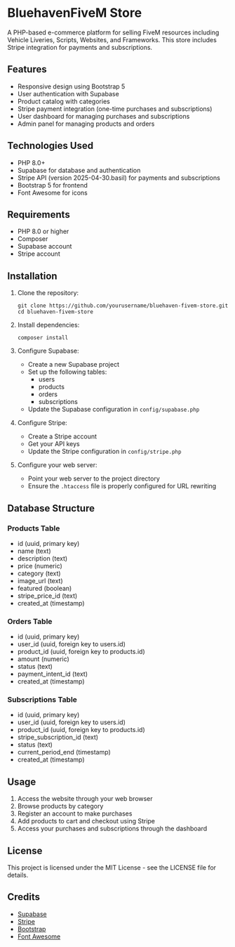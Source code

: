 # BluehavenFiveM Store

A PHP-based e-commerce platform for selling FiveM resources including Vehicle Liveries, Scripts, Websites, and Frameworks. This store includes Stripe integration for payments and subscriptions.

## Features

- Responsive design using Bootstrap 5
- User authentication with Supabase
- Product catalog with categories
- Stripe payment integration (one-time purchases and subscriptions)
- User dashboard for managing purchases and subscriptions
- Admin panel for managing products and orders

## Technologies Used

- PHP 8.0+
- Supabase for database and authentication
- Stripe API (version 2025-04-30.basil) for payments and subscriptions
- Bootstrap 5 for frontend
- Font Awesome for icons

## Requirements

- PHP 8.0 or higher
- Composer
- Supabase account
- Stripe account

## Installation

1. Clone the repository:
   ```
   git clone https://github.com/yourusername/bluehaven-fivem-store.git
   cd bluehaven-fivem-store
   ```

2. Install dependencies:
   ```
   composer install
   ```

3. Configure Supabase:
   - Create a new Supabase project
   - Set up the following tables:
     - users
     - products
     - orders
     - subscriptions
   - Update the Supabase configuration in `config/supabase.php`

4. Configure Stripe:
   - Create a Stripe account
   - Get your API keys
   - Update the Stripe configuration in `config/stripe.php`

5. Configure your web server:
   - Point your web server to the project directory
   - Ensure the `.htaccess` file is properly configured for URL rewriting

## Database Structure

### Products Table
- id (uuid, primary key)
- name (text)
- description (text)
- price (numeric)
- category (text)
- image_url (text)
- featured (boolean)
- stripe_price_id (text)
- created_at (timestamp)

### Orders Table
- id (uuid, primary key)
- user_id (uuid, foreign key to users.id)
- product_id (uuid, foreign key to products.id)
- amount (numeric)
- status (text)
- payment_intent_id (text)
- created_at (timestamp)

### Subscriptions Table
- id (uuid, primary key)
- user_id (uuid, foreign key to users.id)
- product_id (uuid, foreign key to products.id)
- stripe_subscription_id (text)
- status (text)
- current_period_end (timestamp)
- created_at (timestamp)

## Usage

1. Access the website through your web browser
2. Browse products by category
3. Register an account to make purchases
4. Add products to cart and checkout using Stripe
5. Access your purchases and subscriptions through the dashboard

## License

This project is licensed under the MIT License - see the LICENSE file for details.

## Credits

- [Supabase](https://supabase.io/)
- [Stripe](https://stripe.com/)
- [Bootstrap](https://getbootstrap.com/)
- [Font Awesome](https://fontawesome.com/)

